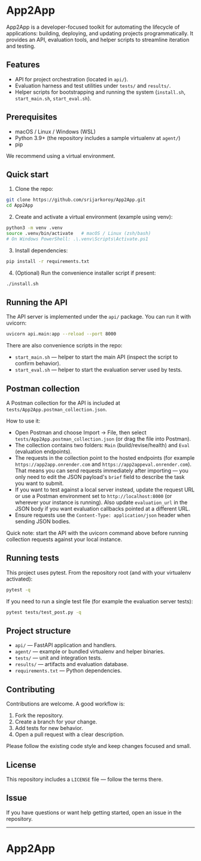 # App2App

App2App is a developer-focused toolkit for automating the lifecycle of applications: building, deploying, and updating projects programmatically. It provides an API, evaluation tools, and helper scripts to streamline iteration and testing.

## Features

- API for project orchestration (located in `api/`).
- Evaluation harness and test utilities under `tests/` and `results/`.
- Helper scripts for bootstrapping and running the system (`install.sh`, `start_main.sh`, `start_eval.sh`).

## Prerequisites

- macOS / Linux / Windows (WSL)
- Python 3.9+ (the repository includes a sample virtualenv at `agent/`)
- pip

We recommend using a virtual environment.

## Quick start

1. Clone the repo:

```bash
git clone https://github.com/srijarkoroy/App2App.git
cd App2App
```

2. Create and activate a virtual environment (example using venv):

```bash
python3 -m venv .venv
source .venv/bin/activate   # macOS / Linux (zsh/bash)
# On Windows PowerShell: .\.venv\Scripts\Activate.ps1
```

3. Install dependencies:

```bash
pip install -r requirements.txt
```

4. (Optional) Run the convenience installer script if present:

```bash
./install.sh
```

## Running the API

The API server is implemented under the `api/` package. You can run it with uvicorn:

```bash
uvicorn api.main:app --reload --port 8000
```

There are also convenience scripts in the repo:

- `start_main.sh` — helper to start the main API (inspect the script to confirm behavior).
- `start_eval.sh` — helper to start the evaluation server used by tests.

## Postman collection

A Postman collection for the API is included at `tests/App2App.postman_collection.json`.

How to use it:

- Open Postman and choose Import -> File, then select `tests/App2App.postman_collection.json` (or drag the file into Postman).
- The collection contains two folders: `Main` (build/revise/health) and `Eval` (evaluation endpoints).
- The requests in the collection point to the hosted endpoints (for example `https://app2app.onrender.com` and `https://app2appeval.onrender.com`). That means you can send requests immediately after importing — you only need to edit the JSON payload's `brief` field to describe the task you want to submit.
- If you want to test against a local server instead, update the request URL or use a Postman environment set to `http://localhost:8000` (or wherever your instance is running). Also update `evaluation_url` in the JSON body if you want evaluation callbacks pointed at a different URL.
- Ensure requests use the `Content-Type: application/json` header when sending JSON bodies.

Quick note: start the API with the uvicorn command above before running collection requests against your local instance.

## Running tests

This project uses pytest. From the repository root (and with your virtualenv activated):

```bash
pytest -q
```

If you need to run a single test file (for example the evaluation server tests):

```bash
pytest tests/test_post.py -q
```

## Project structure

- `api/` — FastAPI application and handlers.
- `agent/` — example or bundled virtualenv and helper binaries.
- `tests/` — unit and integration tests.
- `results/` — artifacts and evaluation database.
- `requirements.txt` — Python dependencies.

## Contributing

Contributions are welcome. A good workflow is:

1. Fork the repository.
2. Create a branch for your change.
3. Add tests for new behavior.
4. Open a pull request with a clear description.

Please follow the existing code style and keep changes focused and small.

## License

This repository includes a `LICENSE` file — follow the terms there.

## Issue

If you have questions or want help getting started, open an issue in the repository.

---
# App2App
